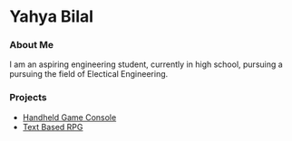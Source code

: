 # Yahya Bilal

### About Me
I am an aspiring engineering student, currently in high school, pursuing a pursuing the field of Electical Engineering.

### Projects
- [Handheld Game Console](./handheld.html)
- [Text Based RPG](./textGame.html)
